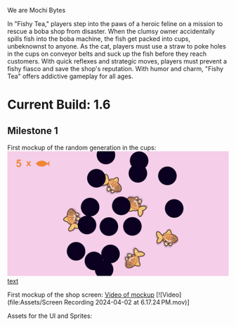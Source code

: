 We are Mochi Bytes

In "Fishy Tea," players step into the paws of a heroic feline on a mission to rescue a boba shop from disaster. When the clumsy owner accidentally spills fish into the boba machine, the fish get packed into cups, unbeknownst to anyone. As the cat, players must use a straw to poke holes in the cups on conveyor belts and suck up the fish before they reach customers. With quick reflexes and strategic moves, players must prevent a fishy fiasco and save the shop's reputation. With humor and charm, "Fishy Tea" offers addictive gameplay for all ages.

# Current Build: 1.6

## Milestone 1
First mockup of the random generation in the cups:
![Mockup of the boba cup screen](<Assets/Cup Screen Mockup 1.png>)
[text](<Assets/Cup screen mockup 1.mov>)


First mockup of the shop screen:
[Video of mockup](<Assets/Screen Recording 2024-04-02 at 6.17.24 PM.mov>)
[![Video](file:Assets/Screen Recording 2024-04-02 at 6.17.24 PM.mov)]

Assets for the UI and Sprites: